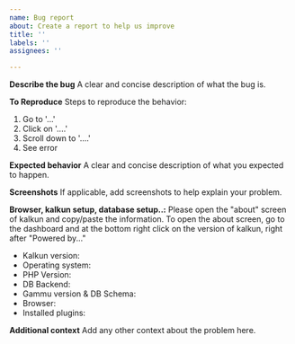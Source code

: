 ```yaml
---
name: Bug report
about: Create a report to help us improve
title: ''
labels: ''
assignees: ''

---
```


<!--
Please enable error logging and reproduce the issue on your setup.
Do so by setting CI_ENV to 'development' in the .htaccess file.
-->

**Describe the bug**
A clear and concise description of what the bug is.

**To Reproduce**
Steps to reproduce the behavior:
1. Go to '...'
2. Click on '....'
3. Scroll down to '....'
4. See error

**Expected behavior**
A clear and concise description of what you expected to happen.

**Screenshots**
If applicable, add screenshots to help explain your problem.

**Browser, kalkun setup, database setup..:**
Please open the "about" screen of kalkun and copy/paste the information.
To open the about screen, go to the dashboard and at the bottom right click on the version of kalkun, right after "Powered by..."
- Kalkun version:
- Operating system:
- PHP Version:
- DB Backend:
- Gammu version & DB Schema:
- Browser:
- Installed plugins:

**Additional context**
Add any other context about the problem here.
